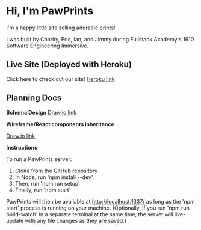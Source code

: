 # Hi, I'm PawPrints

I'm a happy little site selling adorable prints!

I was built by Charity, Eric, Ian, and Jimmy during Fullstack Academy's 1610 Software Engineering Immersive.

## Live Site (Deployed with Heroku)

Click here to check out our site!
<a href ="https://pawprintsstackstore.herokuapp.com/" target="_blank">Heroku link</a>


## Planning Docs

**Schema Design**
<a href="https://drive.google.com/file/d/0B3ApY822SoU9QkdJd3VPR1FOTEU/view?usp=sharing" target="_blank">Draw.io link</a>

**Wireframe/React components inheritance**

<a href ="https://drive.google.com/file/d/0B3ApY822SoU9RkpUSkFGd1JvRGc/view?usp=sharing" target="_blank">Draw.io link</a>

**Instructions**

To run a PawPrints server:
1. Clone from the GitHub repository
2. In Node, run 'npm install --dev'
3. Then, run 'npm run setup' 
4. Finally, run 'npm start'

PawPrints will then be available at <a href ="http://localhost:1337/" target="_blank">http://localhost:1337/</a> as long as the 'npm start' process is running on your machine. (Optionally, if you run 'npm run build-watch' in a separate terminal at the same time, the server will live-update with any file changes as they are saved.)
